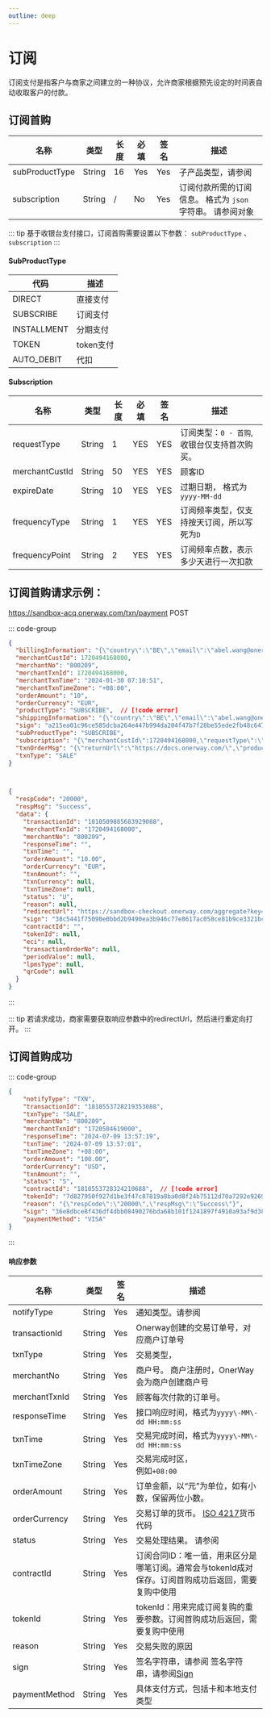 ```yaml
---
outline: deep
---
```

<script setup>


import {reactive, ref, watch, onMounted, unref } from 'vue'; 
import {requestGen, secret} from "./util/utils";
import {ProductTypeEnum as ProductTypeEnumTable, SubProductTypeEnum as SubProductTypeEnumTable,TxnTypeEnum as TxnTypeEnumTable} from "./util/constants";
import CMExample from './components/CMExample.vue';
import CMNote from './components/CMNote.vue';
import CustomPopover from './components/element-ui/CustomPopover.vue'; 
import CustomTable from "./components/element-ui/CustomTable.vue";
import {TopRight, View} from "@element-plus/icons-vue";
import { ClickOutside as vClickOutside } from 'element-plus';


</script>

# 订阅
订阅支付是指客户与商家之间建立的一种协议，允许商家根据预先设定的时间表自动收取客户的付款。


## 订阅首购


<div class="custom-table bordered-table">

| 名称          | 类型     | 长度 | 必填  | 签名  | 描述                       |
|-------------|--------|----|-----|-----|--------------------------|
| subProductType | String | 16 | Yes | Yes | 子产品类型，请参阅   <CustomPopover title="SubProductTypeEnum" width="auto" reference="SubProductTypeEnum" link="/apis/enums.html#subproducttypeenum" ></CustomPopover> |
| subscription          | String | /   | No  | Yes | 订阅付款所需的订阅信息。 格式为 `json` 字符串。 请参阅对象     <CustomPopover title="Subscription" width="auto" reference="Subscription" link="/apis/api-Cashier-sub.html#subscription" ></CustomPopover>                     |

</div>

<div class="alertbox4">

::: tip 基于收银台支付接口，订阅首购需要设置以下参数： `subProductType` 、 `subscription`
:::

</div>

#### SubProductType

<div class="custom-table bordered-table">

| 代码             | 描述     | 
|----------------|--------|
| DIRECT    | 直接支付 | 
| SUBSCRIBE | 订阅支付 |
| INSTALLMENT     | 分期支付 |
| TOKEN  | token支付 |
| AUTO_DEBIT | 代扣 |

</div>


#### Subscription

<div class="custom-table bordered-table">

| 名称             | 类型     | 长度 | 必填  | 签名 | 描述                                         |
|----------------|--------|----|-----|----|--------------------------------------------|
| requestType    | String | 1  | YES | YES | 订阅类型：`0 - 首购`, 收银台仅支持首次购买。                   |
| merchantCustId | String | 50 | YES  | YES | 顾客ID           |
| expireDate     | String | 10 | YES  | YES | 过期日期， 格式为 `yyyy-MM-dd ` |
| frequencyType  | String | 1  | YES  | YES | 订阅频率类型，仅支持按天订阅，所以写死为`D` |
| frequencyPoint | String | 2  | YES  | YES | 订阅频率点数，表示多少天进行一次扣款|

</div>

## 订阅首购请求示例：



https://sandbox-acq.onerway.com/txn/payment <Badge type="tip">POST</Badge>




::: code-group

```json [请求参数]
{
  "billingInformation": "{\"country\":\"BE\",\"email\":\"abel.wang@onerway.com\",\"firstName\":\"CL\",\"lastName\":\"BRW2\",\"phone\":\"17700492982\",\"address\":\"Apt. 870\",\"city\":\"Hayward\",\"postalCode\":\"66977\",\"identityNumber\":\"12345678\"}",
  "merchantCustId": 1720494168000,
  "merchantNo": "800209",
  "merchantTxnId": 1720494168000,
  "merchantTxnTime": "2024-01-30 07:10:51",
  "merchantTxnTimeZone": "+08:00",
  "orderAmount": "10",
  "orderCurrency": "EUR",
  "productType": "SUBSCRIBE",  // [!code error]
  "shippingInformation": "{\"country\":\"BE\",\"email\":\"abel.wang@onerway.com\",\"firstName\":\"CL\",\"lastName\":\"BRW2\",\"phone\":\"17700492982\",\"address\":\"Apt. 870\",\"city\":\"Hayward\",\"postalCode\":\"66977\",\"identityNumber\":\"12345678\"}",
  "sign": "a215ea01c96ce585dcba264e447b994da204f47b7f28be55ede2fb48c647685c",  // [!code error]
  "subProductType": "SUBSCRIBE",
  "subscription": "{\"merchantCustId\":1720494168000,\"requestType\":\"0\",\"expireDate\":\"2024-11-11\",\"frequencyType\":\"D\",\"frequencyPoint\":1,\"tokenId\":\"\",\"contractId\":\"\"}",  // [!code error]
  "txnOrderMsg": "{\"returnUrl\":\"https://docs.onerway.com/\",\"products\":\"[{\\\"price\\\":\\\"110.00\\\",\\\"num\\\":\\\"1\\\",\\\"name\\\":\\\"iphone11\\\",\\\"currency\\\":\\\"CNY\\\"}]\",\"transactionIp\":\"127.0.0.1\",\"appId\":\"1739545982264549376\",\"javaEnabled\":false,\"colorDepth\":\"24\",\"screenHeight\":\"1080\",\"screenWidth\":\"1920\",\"timeZoneOffset\":\"-480\",\"accept\":\"text/html,application/xhtml+xml,application/xml;q=0.9,image/avif,image/webp,image/apng,*/*;q=0.8,application/signed-exchange;v=b3;q=0.9\",\"userAgent\":\"Mozilla/5.0 (Windows NT 10.0; Win64; x64) AppleWebKit/537.36 (KHTML, like Gecko) Chrome/91.0.4472.124 Safari/537.36\",\"contentLength\":\"340\",\"language\":\"zh-CN\"}",
  "txnType": "SALE"
}
```

```json [响应参数]


{
  "respCode": "20000",
  "respMsg": "Success",
  "data": {
    "transactionId": "1810509885683929088",
    "merchantTxnId": "1720494168000",
    "merchantNo": "800209",
    "responseTime": "",
    "txnTime": "",
    "orderAmount": "10.00",
    "orderCurrency": "EUR",
    "txnAmount": "",
    "txnCurrency": null,
    "txnTimeZone": null,
    "status": "U",
    "reason": null,
    "redirectUrl": "https://sandbox-checkout.onerway.com/aggregate?key=1d251d6ca8384d318b610e3353ed2338",   // [!code error]
    "sign": "38c5441f75090e0bbd2b9490ea3b946c77e8617ac058ce81b9ce3321bc7bf5ce",
    "contractId": "",
    "tokenId": null,
    "eci": null,
    "transactionOrderNo": null,
    "periodValue": null,
    "lpmsType": null,
    "qrCode": null
  }
}

```
:::

<div class="alertbox4">

::: tip 若请求成功，商家需要获取响应参数中的redirectUrl，然后进行重定向打开。
:::

</div>

## 订阅首购成功


::: code-group

```json [异步通知响应]
{
    "notifyType": "TXN",
    "transactionId": "1810553728219353088",
    "txnType": "SALE",
    "merchantNo": "800209",
    "merchantTxnId": "1720504619000",
    "responseTime": "2024-07-09 13:57:19",
    "txnTime": "2024-07-09 13:57:01",
    "txnTimeZone": "+08:00",
    "orderAmount": "100.00",
    "orderCurrency": "USD",
    "txnAmount": "",
    "status": "S",
    "contractId": "1810553728324210688",  // [!code error]
    "tokenId": "7d827950f927d1be3f47c87819a8ba0d8f24b75112d70a7292e92696793081d7",  // [!code error]
    "reason": "{\"respCode\":\"20000\",\"respMsg\":\"Success\"}",
    "sign": "36e8dbce8f436df4dbb08490276bda68b101f1241897f4910a93af9d383e9d64",
    "paymentMethod": "VISA"
}

```
:::

#### 响应参数


<div class="custom-table bordered-table">

| 名称	 | 类型     | 签名 | 描述                                                                                                                                                                                              |
|-------------|--------|-------------|-------------------------------------------------------------------------------------------------------------------------------------------------------------------------------------------------|
| notifyType  | String | Yes | 通知类型。请参阅  <CustomPopover title="NotifyTypeEnum" width="auto" reference="NotifyTypeEnum" link="/apis/enums.html#notifytypeenum" ></CustomPopover>                                                |                                           |
| transactionId         | String | Yes | Onerway创建的交易订单号，对应商户订单号                                                                                                                                                                         |
| txnType       | String | Yes | 交易类型，  <CustomPopover title="TxnTypeEnum" width="auto" reference="TxnTypeEnum" link="/apis/enums.html#txntypeenum" ></CustomPopover>                                                            |
| merchantNo   | String |  Yes | 商户号。 商户注册时，OnerWay会为商户创建商户号                                                                                                                                                                     |
| merchantTxnId | String |  Yes | 顾客每次付款的订单号。                                                                                                                                                                                     |
| responseTime           | String | Yes | 接口响应时间，格式为`yyyy\-MM\-dd HH:mm:ss`                                                                                                                                                               |
| txnTime        | String | Yes | 交易完成时间，格式为`yyyy\-MM\-dd HH:mm:ss`                                                                                                                                                               |
| txnTimeZone               | String | Yes | 交易完成时区，<br/>例如`+08:00`                                                                                                                                                                          |
| orderAmount           | String | Yes | 订单金额，以“元”为单位，如有小数，保留两位小数。                                                                                                                                                                       |
| orderCurrency         | String | Yes | 交易订单的货币。 [ISO 4217](https://en.wikipedia.org/wiki/ISO_4217#List_of_ISO_4217_currency_codes)货币代码                                                                                                 |
| status          | String | Yes | 交易处理结果。 请参阅 <CustomPopover title="TxnStatusEnum" width="auto" reference="TxnStatusEnum" link="/apis/enums.html#txnstatusenum" ></CustomPopover>                                                 |
| contractId               | String | Yes | 订阅合同ID：唯一值，用来区分是哪笔订阅。通常会与tokenId成对保存。订阅首购成功后返回，需要复购中使用 |
| tokenId           | String | Yes | tokenId：用来完成订阅复购的重要参数。订阅首购成功后返回，需要复购中使用                  |
| reason              | String | Yes | 交易失败的原因                      |
| sign    | String | Yes |签名字符串，请参阅  签名字符串，请参阅[Sign](./sign.html)              |
| paymentMethod   | String | Yes |    具体支付方式，包括卡和本地支付类型           |
                               


</div>